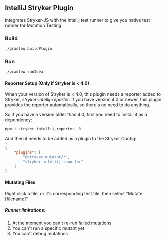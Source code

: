 ## IntelliJ Stryker Plugin
Integrates Stryker-JS with the intellij test runner to give you native test runner for Mutation Testing

### Build
```bash
./gradlew buildPlugin
````
### Run
```bash
./gradlew runIdea
```                                             
#### Reporter Setup (Only if Stryker is < 4.0)
When your version of Stryker is < 4.0, this plugin needs a reporter added to Stryker, *stryker-intellij-reporter*.
If you have version 4.0 or newer, this plugin provides the reporter automatically, so there's no need to do anything.

So if you have a version older than 4.0, first you need to install it as a dependency:
```bash
npm i stryker-intellij-reporter -D
````

And then it needs to be added as a plugin to the Stryker Config:

```json
{
    "plugins": [
        "@stryker-mutator/*",
        "stryker-intellij-reporter"
    ]
}
````

#### Mutating Files
Right click a file, or it's corresponding test file, then select "Mutate [filename]"

##### Runner limitations:
1. At the moment you can't re-run failed mutations
2. You can't run a specific mutant yet
3. You can't debug mutations